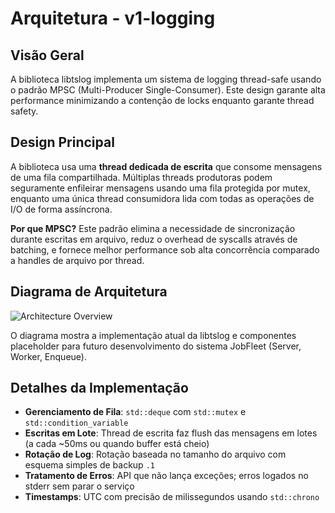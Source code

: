# Arquitetura - v1-logging

## Visão Geral

A biblioteca libtslog implementa um sistema de logging thread-safe usando o padrão MPSC (Multi-Producer Single-Consumer). Este design garante alta performance minimizando a contenção de locks enquanto garante thread safety.

## Design Principal

A biblioteca usa uma **thread dedicada de escrita** que consome mensagens de uma fila compartilhada. Múltiplas threads produtoras podem seguramente enfileirar mensagens usando uma fila protegida por mutex, enquanto uma única thread consumidora lida com todas as operações de I/O de forma assíncrona.

**Por que MPSC?** Este padrão elimina a necessidade de sincronização durante escritas em arquivo, reduz o overhead de syscalls através de batching, e fornece melhor performance sob alta concorrência comparado a handles de arquivo por thread.

## Diagrama de Arquitetura

![Architecture Overview](diagrams/architecture.puml)

O diagrama mostra a implementação atual da libtslog e componentes placeholder para futuro desenvolvimento do sistema JobFleet (Server, Worker, Enqueue).

## Detalhes da Implementação

- **Gerenciamento de Fila**: `std::deque` com `std::mutex` e `std::condition_variable`
- **Escritas em Lote**: Thread de escrita faz flush das mensagens em lotes (a cada ~50ms ou quando buffer está cheio)
- **Rotação de Log**: Rotação baseada no tamanho do arquivo com esquema simples de backup `.1`
- **Tratamento de Erros**: API que não lança exceções; erros logados no stderr sem parar o serviço
- **Timestamps**: UTC com precisão de milissegundos usando `std::chrono`